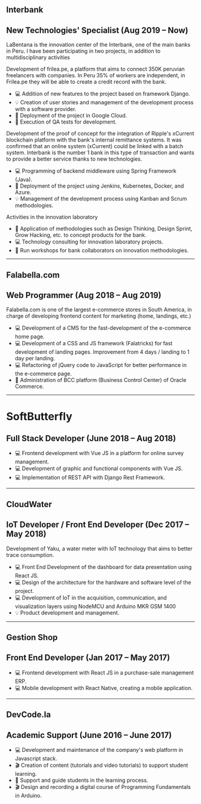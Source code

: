 ## Interbank
## New Technologies' Specialist                    (Aug 2019 – Now)

LaBentana is the innovation center of the Interbank, one of the main banks in Peru. I have been participating in two projects, in addition to multidisciplinary activities

Development of frilea.pe, a platform that aims to connect 350K peruvian freelancers with companies. In Peru 35% of workers are independent, in Frilea.pe they will be able to create a credit record with the bank.

* 💻 Addition of new features to the project based on framework Django.
* 💡 Creation of user stories and management of the development process with a software provider.
* 🚀 Deployment of the project in Google Cloud.
* 🔎 Execution of QA tests for development.

Development of the proof of concept for the integration of Ripple's xCurrent blockchain platform with the bank's internal remittance systems. It was confirmed that an online system (xCurrent) could be linked with a batch system. Interbank is the number 1 bank in this type of transaction and wants to provide a better service thanks to new technologies.

* 💻 Programming of backend middleware using Spring Framework (Java).
* 🚀 Deployment of the project using Jenkins, Kubernetes, Docker, and Azure.
* 💡 Management of the development process using Kanban and Scrum methodologies.

Activities in the innovation laboratory

* 🙋 Application of methodologies such as Design Thinking, Design Sprint, Grow Hacking, etc. to concept products for the bank.
* 💻 Technology consulting for innovation laboratory projects.
* 🙋 Run workshops for bank collaborators on innovation methodologies.

--------------------

## Falabella.com
## Web Programmer                                   (Aug 2018 – Aug 2019)

Falabella.com is one of the largest e-commerce stores in South America, in charge of developing frontend content for marketing (home, landings, etc.)

* 💻 Development of a CMS for the fast-development of the e-commerce home page.
* 💻 Development of a CSS and JS framework (Falatricks) for fast development of landing pages. Improvement from 4 days / landing to 1 day per landing. 
* 💻 Refactoring of jQuery code to JavaScript for better performance in the e-commerce page.
* 📅 Administration of BCC platform (Business Control Center) of Oracle Commerce.

---------------------

# SoftButterfly
## Full Stack Developer                           (June 2018 –  Aug 2018)
* 💻 Frontend development with Vue JS in a platform for online survey management.
* 💻 Development of graphic and functional components with Vue JS.
* 💻 Implementation of REST API with Django Rest Framework.

--------------

## CloudWater
## IoT Developer / Front End Developer (Dec 2017 –  May 2018)

Development of Yaku, a water meter with IoT technology that aims to better trace consumption.

* 💻 Front End Development of the dashboard for data presentation using React JS.
* 💻 Design of the architecture for the hardware and software level of the project.
* 💻 Development of IoT in the acquisition, communication, and visualization layers using NodeMCU and Arduino MKR GSM 1400
* 💡  Product development and management.

-----------------

## Gestion Shop
## Front End Developer                             (Jan 2017 – May 2017)

* 💻 Frontend development with React JS in a purchase-sale management ERP.
* 💻 Mobile development with React Native, creating a mobile application.

-------------

## DevCode.la
## Academic Support                              (June 2016 –  June 2017)

* 💻 Development and maintenance of the company's web platform in Javascript stack.
* 🎬 Creation of content (tutorials and video tutorials) to support student learning.
* 🙋 Support and guide students in the learning process.
* 🎬 Design and recording a digital course of Programming Fundamentals in Arduino.
